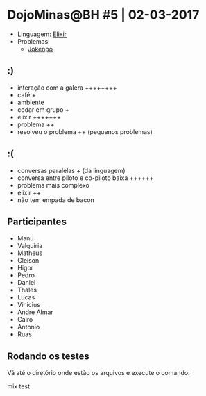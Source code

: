 # DojoMinas@BH #5 | 02-03-2017

- Linguagem: [Elixir](http://www.elixir-lang.org/)
- Problemas:
  - [Jokenpo](http://dojopuzzles.com/problemas/exibe/jokenpo/)

## :)

- interação com a galera ++++++++
- café +
- ambiente
- codar em grupo +
- elixir +++++++
- problema ++
- resolveu o problema ++ (pequenos problemas)

## :(

- conversas paralelas + (da linguagem)
- conversa entre piloto e co-piloto baixa ++++++
- problema mais complexo
- elixir ++
- não tem empada de bacon

## Participantes

- Manu
- Valquiria
- Matheus
- Cleison
- Higor
- Pedro
- Daniel
- Thales
- Lucas
- Vinicius
- Andre Almar
- Cairo
- Antonio
- Ruas

## Rodando os testes

Vá até o diretório onde estão os arquivos e execute o comando:

   mix test
